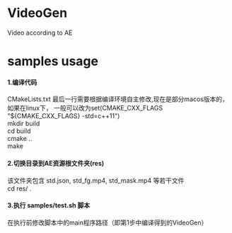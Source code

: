 # VideoGen
Video according to AE  

# samples usage  
#### 1.编译代码  
  CMakeLists.txt 最后一行需要根据编译环境自主修改,现在是部分macos版本的，如果在linux下，
一般可以改为set(CMAKE_CXX_FLAGS "${CMAKE_CXX_FLAGS} -std=c++11")  
  mkdir build  
  cd build  
  cmake ..  
  make  
#### 2.切换目录到AE资源根文件夹(res)   
  该文件夹包含 std.json, std_fg.mp4, std_mask.mp4 等若干文件  
  cd res/ . 
#### 3.执行 samples/test.sh 脚本 
  在执行前修改脚本中的main程序路径（即第1步中编译得到的VideoGen）
